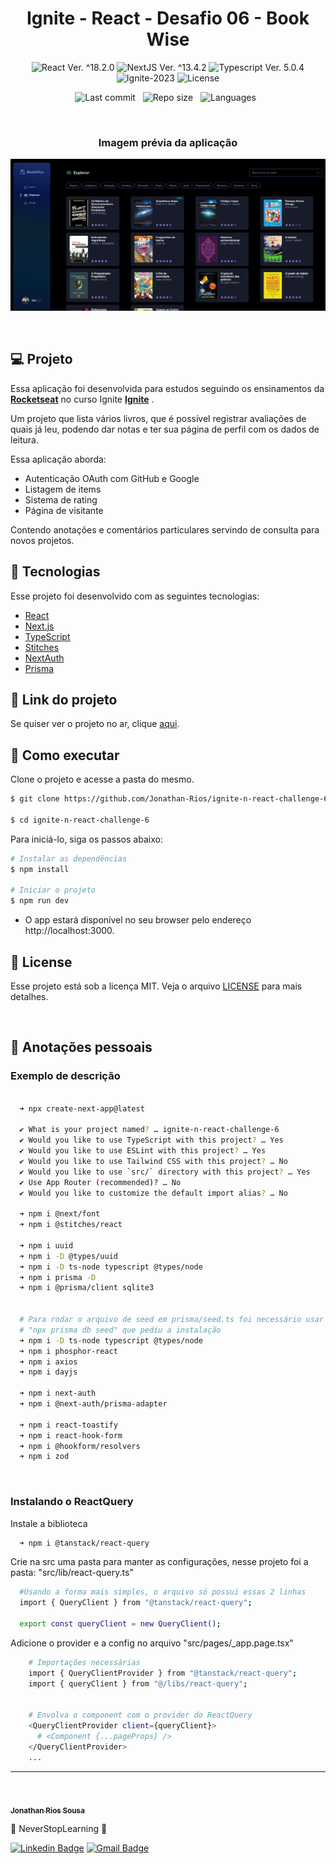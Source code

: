 <h1 align="center">Ignite - React - Desafio 06 - Book Wise</h1>

<p align="center">
  <img 
    src="https://img.shields.io/badge/React-%5E18.2.6-blue" 
    alt="React Ver. ^18.2.0"
  />
   <img 
    src="https://img.shields.io/badge/NextJS-%5E13.4.2-black" 
    alt="NextJS Ver. ^13.4.2"
  />
  <img 
    src="https://img.shields.io/badge/Typescript-%5E5.0.4-blue"
    alt="Typescript Ver. 5.0.4" 
  />
  <img
    src="https://img.shields.io/badge/Ignite-2023-green" 
    alt="Ignite-2023"
  />
  <img 
    alt="License"
    src="https://img.shields.io/static/v1?label=license&message=MIT&color=E51C44&labelColor=0A1033"
  />
</p>

<div align="center">

  ![Last commit](https://img.shields.io/github/last-commit/Jonathan-Rios/ignite-n-react-challenge-6?color=4DA1CD 'Last commit') &nbsp;
  ![Repo size](https://img.shields.io/github/repo-size/Jonathan-Rios/ignite-n-react-challenge-6?color=4DA1CD 'Repo size') &nbsp;
  ![Languages](https://img.shields.io/github/languages/count/Jonathan-Rios/ignite-n-react-challenge-6?color=4DA1CD 'Languages') &nbsp;

</div>

<br>

<h3 align="center">Imagem prévia da aplicação</h3>

![cover](.github/project-preview.png?style=flat)

<br>

## 💻 Projeto
Essa aplicação foi desenvolvida para estudos seguindo os ensinamentos da **[Rocketseat](https://www.rocketseat.com.br/)** no curso Ignite **[Ignite](https://www.rocketseat.com.br/ignite)** .

Um projeto que lista vários livros, que é possível registrar avaliações de quais já leu, podendo dar notas e ter sua página de perfil com os dados de leitura.

Essa aplicação aborda:
- Autenticação OAuth com GitHub e Google
- Listagem de items
- Sistema de rating
- Página de visitante

Contendo anotações e comentários particulares servindo de consulta para novos projetos.

## 🧪 Tecnologias

Esse projeto foi desenvolvido com as seguintes tecnologias:

- [React](https://reactjs.org)
- [Next.js](https://nextjs.org/)
- [TypeScript](https://www.typescriptlang.org/)
- [Stitches](https://stitches.dev/)
- [NextAuth](https://next-auth.js.org/)
- [Prisma](https://www.prisma.io/)


## 🔗 Link do projeto
Se quiser ver o projeto no ar, clique [aqui](https://coffe-delivery-jrs.vercel.app).

## 🚀 Como executar

Clone o projeto e acesse a pasta do mesmo.

```bash
$ git clone https://github.com/Jonathan-Rios/ignite-n-react-challenge-6.git

$ cd ignite-n-react-challenge-6
```

Para iniciá-lo, siga os passos abaixo:
```bash
# Instalar as dependências
$ npm install

# Iniciar o projeto
$ npm run dev
```
- O app estará disponível no seu browser pelo endereço http://localhost:3000.
 

## 📝 License

Esse projeto está sob a licença MIT. Veja o arquivo [LICENSE](./LICENSE.md) para mais detalhes.

<br />




## 📓 Anotações pessoais

<h3>Exemplo de descrição </h3>

```bash
 
  ➜ npx create-next-app@latest       

  ✔ What is your project named? … ignite-n-react-challenge-6
  ✔ Would you like to use TypeScript with this project? … Yes
  ✔ Would you like to use ESLint with this project? … Yes
  ✔ Would you like to use Tailwind CSS with this project? … No
  ✔ Would you like to use `src/` directory with this project? … Yes
  ✔ Use App Router (recommended)? … No
  ✔ Would you like to customize the default import alias? … No

  ➜ npm i @next/font 
  ➜ npm i @stitches/react

  ➜ npm i uuid
  ➜ npm i -D @types/uuid
  ➜ npm i -D ts-node typescript @types/node
  ➜ npm i prisma -D
  ➜ npm i @prisma/client sqlite3


  # Para rodar o arquivo de seed em prisma/seed.ts foi necessário usar o comando 
  # "npx prisma db seed" que pediu a instalação
  ➜ npm i -D ts-node typescript @types/node
  ➜ npm i phosphor-react
  ➜ npm i axios
  ➜ npm i dayjs
  
  ➜ npm i next-auth
  ➜ npm i @next-auth/prisma-adapter

  ➜ npm i react-toastify
  ➜ npm i react-hook-form 
  ➜ npm i @hookform/resolvers 
  ➜ npm i zod
```


<br />

<h3>Instalando o ReactQuery </h3>

Instale a biblioteca

```bash
  ➜ npm i @tanstack/react-query
```

Crie na src uma pasta para manter as configurações, nesse projeto foi a pasta: "src/lib/react-query.ts"

```bash
  #Usando a forma mais simples, o arquivo só possui essas 2 linhas
  import { QueryClient } from "@tanstack/react-query";

  export const queryClient = new QueryClient();
```

Adicione o provider e a config no arquivo "src/pages/_app.page.tsx"

```bash
    # Importações necessárias
    import { QueryClientProvider } from "@tanstack/react-query";
    import { queryClient } from "@/libs/react-query";


    # Envolva o component com o provider do ReactQuery
    <QueryClientProvider client={queryClient}>
      # <Component {...pageProps} />
    </QueryClientProvider>
    ...
```

---
<br />

<a href="https://github.com/Jonathan-Rios">
 <img src="https://github.com/Jonathan-Rios.png" width="100px;" alt="" style="border-radius:50%" />
 <br />
 <sub><b>Jonathan Rios Sousa</b></sub></a>

💠 NeverStopLearning 💠
 

[![Linkedin Badge](https://img.shields.io/badge/-Jonathan-blue?style=flat-square&logo=Linkedin&logoColor=white&link=https://www.linkedin.com/in/jonathan-rios-sousa-19b3431b6/)](https://www.linkedin.com/in/jonathan-rios-sousa-19b3431b6/) 
[![Gmail Badge](https://img.shields.io/badge/-jonathan.riosousa@gmail.com-c14438?style=flat-square&logo=Gmail&logoColor=white&link=mailto:jonathan.riosousa@gmail.com)](mailto:jonathan.riosousa@gmail.com)